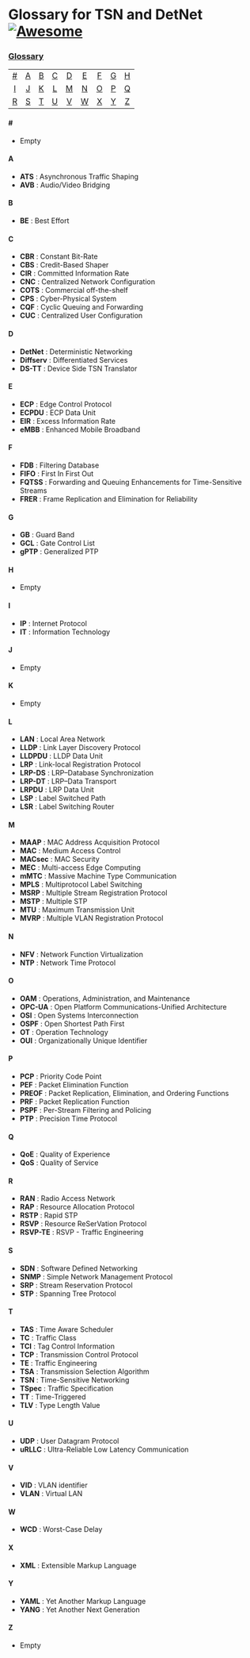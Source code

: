 # Glossary for TSN and DetNet [![Awesome](https://cdn.rawgit.com/sindresorhus/awesome/d7305f38d29fed78fa85652e3a63e154dd8e8829/media/badge.svg)](https://github.com/sindresorhus/awesome)
### [Glossary](#glossary)
|     |     |     |     |     |     |     |     |     |
|:-:  |:-:  |:-:  |:-:  |:-:  |:-:  |:-:  |:-:  |:-:  |
| [#](#) 	| [A](#a) 	| [B](#b) 	| [C](#c) | [D](#d) 	| [E](#e) 	| [F](#f) 	| [G](#g) | [H](#h) 	
| [I](#i) 	| [J](#j) 	| [K](#k) 	| [L](#l) 	| [M](#m) 	| [N](#n) | [O](#o) | [P](#p) | [Q](#q)
| [R](#r) 	| [S](#s) 		| [T](#t) 	| [U](#u) 	| [V](#v) | [W](#w) | [X](#x) | [Y](#y) | [Z](#z)|

#### \#
* Empty

#### A
* **ATS** : Asynchronous Traffic Shaping
* **AVB** : Audio/Video Bridging

#### B
* **BE** : Best Effort

#### C
* **CBR** : Constant Bit-Rate
* **CBS** : Credit-Based Shaper
* **CIR** : Committed Information Rate
* **CNC** : Centralized Network Configuration
* **COTS** : Commercial off-the-shelf
* **CPS** : Cyber-Physical System
* **CQF** : Cyclic Queuing and Forwarding
* **CUC** : Centralized User Configuration

#### D
* **DetNet** : Deterministic Networking
* **Diffserv** : Differentiated Services
* **DS-TT** : Device Side TSN Translator

#### E
* **ECP** : Edge Control Protocol
* **ECPDU** : ECP Data Unit
* **EIR** : Excess Information Rate
* **eMBB** : Enhanced Mobile Broadband

#### F
* **FDB** : Filtering Database
* **FIFO** : First In First Out
* **FQTSS** : Forwarding and Queuing Enhancements for Time-Sensitive Streams
* **FRER** : Frame Replication and Elimination for Reliability

#### G
* **GB** : Guard Band
* **GCL** : Gate Control List
* **gPTP** : Generalized PTP

#### H
* Empty

#### I
* **IP** : Internet Protocol
* **IT** : Information Technology

#### J
* Empty

#### K
* Empty

#### L
* **LAN** : Local Area Network
* **LLDP** : Link Layer Discovery Protocol
* **LLDPDU** : LLDP Data Unit
* **LRP** : Link-local Registration Protocol
* **LRP-DS** : LRP–Database Synchronization
* **LRP-DT** : LRP–Data Transport
* **LRPDU** : LRP Data Unit
* **LSP** : Label Switched Path
* **LSR** : Label Switching Router

#### M
* **MAAP** : MAC Address Acquisition Protocol
* **MAC** : Medium Access Control
* **MACsec** : MAC Security
* **MEC** : Multi-access Edge Computing
* **mMTC** : Massive Machine Type Communication
* **MPLS** : Multiprotocol Label Switching
* **MSRP** : Multiple Stream Registration Protocol
* **MSTP** : Multiple STP
* **MTU** : Maximum Transmission Unit
* **MVRP** : Multiple VLAN Registration Protocol

#### N
* **NFV** : Network Function Virtualization
* **NTP** : Network Time Protocol

#### O
* **OAM** : Operations, Administration, and Maintenance
* **OPC-UA** : Open Platform Communications-Unified Architecture
* **OSI** : Open Systems Interconnection
* **OSPF** : Open Shortest Path First
* **OT** : Operation Technology
* **OUI** : Organizationally Unique Identifier

#### P
* **PCP** : Priority Code Point
* **PEF** : Packet Elimination Function
* **PREOF** : Packet Replication, Elimination, and Ordering Functions
* **PRF** : Packet Replication Function
* **PSPF** : Per-Stream Filtering and Policing
* **PTP** : Precision Time Protocol

#### Q
* **QoE** : Quality of Experience
* **QoS** : Quality of Service
  
#### R
* **RAN** : Radio Access Network
* **RAP** : Resource Allocation Protocol
* **RSTP** : Rapid STP
* **RSVP** : Resource ReSerVation Protocol
* **RSVP-TE** : RSVP - Traffic Engineering

#### S 
* **SDN** : Software Defined Networking
* **SNMP** : Simple Network Management Protocol
* **SRP** : Stream Reservation Protocol
* **STP** : Spanning Tree Protocol

#### T
* **TAS** : Time Aware Scheduler
* **TC** : Traffic Class
* **TCI** : Tag Control Information
* **TCP** : Transmission Control Protocol
* **TE** : Traffic Engineering
* **TSA** : Transmission Selection Algorithm
* **TSN** : Time-Sensitive Networking
* **TSpec** : Traffic Specification
* **TT** : Time-Triggered
* **TLV** : Type Length Value

#### U
* **UDP** : User Datagram Protocol
* **uRLLC** : Ultra-Reliable Low Latency Communication

#### V
* **VID** : VLAN identifier
* **VLAN** : Virtual LAN

#### W
* **WCD** : Worst-Case Delay

#### X
* **XML** : Extensible Markup Language
  
#### Y
* **YAML** : Yet Another Markup Language
* **YANG** : Yet Another Next Generation

#### Z
* Empty

